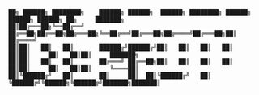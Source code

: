 

    ██╗ ██████╗ ████████╗    ██████╗ ██████╗  ██████╗ ████████╗ ██████╗  ██████╗ ██████╗ ██╗     ███████╗
    ██║██╔═══██╗╚══██╔══╝    ██╔══██╗██╔══██╗██╔═══██╗╚══██╔══╝██╔═══██╗██╔════╝██╔═══██╗██║     ██╔════╝
    ██║██║   ██║   ██║       ██████╔╝██████╔╝██║   ██║   ██║   ██║   ██║██║     ██║   ██║██║     ███████╗
    ██║██║   ██║   ██║       ██╔═══╝ ██╔══██╗██║   ██║   ██║   ██║   ██║██║     ██║   ██║██║     ╚════██║
    ██║╚██████╔╝   ██║       ██║     ██║  ██║╚██████╔╝   ██║   ╚██████╔╝╚██████╗╚██████╔╝███████╗███████║



[1]: http://standards.ieee.org/about/get/802/802.15.html "IEEE 802.15™: WIRELESS PERSONAL AREA NETWORKS (PANs)"
[2]: http://standards.ieee.org/getieee802/download/802.15.4-2015.pdf " IEEE 802®: LOCAL AND METROPOLITAN AREA NETWORK STANDARDS"
[3]: https://tools.ietf.org/html/rfc7252 "The Constrained Application Protocol (CoAP)"
[4]: http://grouper.ieee.org/groups/802/19/pub/CA/15-10-0808-00-0000-802-15-4-2011-coexistence-analysis.pdf "Coexistence analysis of IEEE Std 802.15.4 with other IEEE standards and proposed standards"
[5]: http://processors.wiki.ti.com/images/7/7b/10_-_ZigBee_Security.pdf "ZigBee Security"
[6]: http://electronicdesign.com/what-s-difference-between/what-s-difference-between-ieee-802154-and-zigbee-wireless "What’s The Difference Between IEEE 802.15.4 And ZigBee Wireless?"
[7]: https://www.bluetooth.com/specifications/bluetooth-core-specification "Bluetooth core specification"
[8]: http://www.ti.com/lit/wp/swry013/swry013.pdf "6LoWPAN demystified"
[9]: https://tools.ietf.org/html/rfc6282 "Compression Format for IPv6 Datagrams over IEEE 802.15.4-Based Networks"
[10]: https://tools.ietf.org/html/rfc6146 "Stateful NAT64: Network Address and Protocol Translation from IPv6 Clients to IPv4 Servers"
[11]: https://github.com/mqtt/mqtt.github.io/wiki "MQTT community wiki"
[12]: http://mqtt.org/ "MQTT is a machine-to-machine (M2M)/Internet of Things connectivity protocol"
[13]: https://tools.ietf.org/html/rfc6550 "RPL: IPv6 Routing Protocol for Low-Power and Lossy Networks"
[14]: https://tools.ietf.org/html/rfc5246 "The Transport Layer Security (TLS) Protocol Version 1.2"
[15]: https://tools.ietf.org/html/rfc6347 "Datagram Transport Layer Security Version 1.2"

